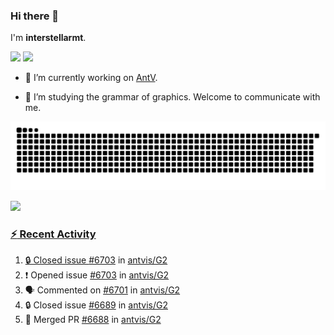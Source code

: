 ### Hi there 👋

I'm **interstellarmt**.

[![](https://img.shields.io/endpoint?url=https://awards.antv.vision/interstellarmt-g2-contributor.json)](https://github.com/antvis/g2)
[![](https://img.shields.io/endpoint?url=https://awards.antv.vision/interstellarmt-gpt-vis-contributor.json)](https://github.com/antvis/gpt-vis)

- 🔭 I’m currently working on [AntV](https://github.com/antvis).

- 📖 I’m studying the grammar of graphics. Welcome to communicate with me.

![](https://raw.githubusercontent.com/interstellarmt/interstellarmt/refs/heads/output/github-contribution-grid-snake.svg)
<div>
  <a href="https://github.com/interstellarmt">
  <img height="180em" src="https://github-readme-stats-eight-theta.vercel.app/api?username=interstellarmt&show_icons=true&include_all_commits=true&count_private=true&theme=tokyonight"/>
</div>
    
### :zap: Recent Activity

<!--START_SECTION:activity-->
1. 🔒 Closed issue [#6703](https://github.com/antvis/G2/issues/6703) in [antvis/G2](https://github.com/antvis/G2)
2. ❗ Opened issue [#6703](https://github.com/antvis/G2/issues/6703) in [antvis/G2](https://github.com/antvis/G2)
3. 🗣 Commented on [#6701](https://github.com/antvis/G2/issues/6701#issuecomment-2747409477) in [antvis/G2](https://github.com/antvis/G2)
4. 🔒 Closed issue [#6689](https://github.com/antvis/G2/issues/6689) in [antvis/G2](https://github.com/antvis/G2)
5. 🎉 Merged PR [#6688](https://github.com/antvis/G2/pull/6688) in [antvis/G2](https://github.com/antvis/G2)
<!--END_SECTION:activity-->

